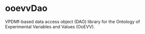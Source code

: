 ooevvDao
========

VPDMf-based data access object (DAO) library for the Ontology of Experimental Variables and Values (OoEVV).
